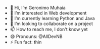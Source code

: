 - 👋 Hi, I’m Geronimo Muhaia
- 👀 I’m interested in Web development
- 🌱 I’m currently learning Python and Java
- 💞️ I’m looking to collaborate on a project
- 📫 How to reach me, I don't know yet
- 😄 Pronouns: @AllDevNB
- ⚡ Fun fact: thin

<!---
AllDevNB/AllDevNB is a ✨ special ✨ repository because its `README.md` (this file) appears on your GitHub profile.
You can click the Preview link to take a look at your changes.
--->
